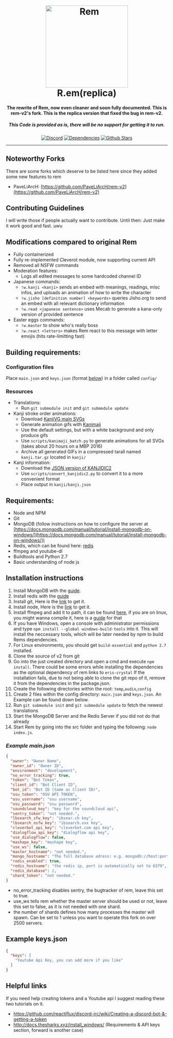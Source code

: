 <h1 align="center">
    <a href="https://discord.gg/rem"><img src="http://i.imgur.com/1lPOnSm.jpg" width="256px" alt="Rem"></a>
  <br>
    R.em(replica)
  <br>
 </h1>
<h4 align="center">The rewrite of Rem, now even cleaner and soon fully documented. This is rem-v2's fork. This is the replica version that fixed the bug in rem-v2.</h4>
<h5 align="center">This Code is provided as is, there will be no support for getting it to run.</h5>
  <p align="center">
      <a href="https://discord.gg/yuTxmYn" target="_blank"><img src="https://discordapp.com/api/guilds/206530953391243275/embed.png" alt="Discord"></a>
    <a href="https://david-dm.org/DasWolke/rem-v2" target="_blank"><img src="https://david-dm.org/DasWolke/rem-v2/status.svg" alt="Dependencies"></a>
    <a href="https://github.com/rem-bot-industries/rem-v2/blob/master" target="_blank"><img src="https://img.shields.io/github/stars/DasWolke/rem-v2.svg?style=social&label=Star" alt="Github Stars"></a>
  </p>
  
-------------------

## Noteworthy Forks
There are some forks which deserve to be listed here since they added some new features to rem
- PaveLiArcH: [https://github.com/PaveLiArcH/rem-v2](https://github.com/PaveLiArcH/rem-v2)
## Contributing Guidelines

I will write those if people actually want to contribute. Until then: Just make it work good and fast. uwu

## Modifications compared to original Rem

- Fully containerized
- Fully re-implemented Cleverot module, now supporting current API
- Removed all NSFW commands
- Moderation features:
    - Logs all edited messages to some hardcoded channel ID
- Japanese commands:
    - `!w.kanji <kanji>` sends an embed with meanings, readings, misc infos, and uploads an animation of how to write the character
    - `!w.jisho [definition number] <keywords>` queries Jisho.org to send an embed with all relevant dictionary information
    - `!w.read <japanese sentence>` uses Mecab to generate a kana-only version of provided sentence
- Easter eggs commands:
    - `!w.master` to show who's really boss
    - `!w.react <letters>` makes Rem react to this message with letter emojis (hits rate-limitting fast)

## Building requirements:

### Configuration files

Place `main.json` and `keys.json` (format [below](#configuration-format)) in a folder called `config/`

### Resources

- Translations:
    - Run `git submodule init` and `git submodule update`
- Kanji stroke order animations:
    - Download [KanjiVG main SVGs](https://github.com/KanjiVG/kanjivg/releases)
    - Generate animation gifs with [Kanimaji](https://github.com/maurimo/kanimaji)
    - Use the default settings, but with a white background and only produce gifs
    - Use `scripts/kanimaji_batch.py` to generate animations for all SVGs (takes about 20 hours on a MBP 2016)
    - Archive all generated GIFs in a compressed tarall named `kanji.tar.gz` located in `kanji/`
- Kanji information:
    - Download the [JSON version of KANJIDIC2](https://github.com/shawnps/kanjidic2-json)
    - Use `scripts/convert_kanjidic2.py` to convert it to a more convenient format
    - Place output in `kanji/kanji.json`

## Requirements:
* Node and NPM
* Git
* MongoDB (follow instructions on how to configure the server at [https://docs.mongodb.com/manual/tutorial/install-mongodb-on-windows/](https://docs.mongodb.com/manual/tutorial/install-mongodb-on-windows/))
* Redis, which can be found here: [redis](https://redis.io/download)
* ffmpeg and youtube-dl
* Buildtools and Python 2.7
* Basic understanding of node js

## Installation instructions

1. Install MongoDB with the [guide](https://docs.mongodb.com/manual/tutorial/install-mongodb-on-windows/).
2. Install redis with the [guide](https://redis.io/topics/quickstart)
2. Install git, Here is the [link](https://git-scm.com/downloads) to get it.
3. Install node, Here is the [link](https://nodejs.org/en/download/current/) to get it.
4. Install ffmpeg and add it to path, it can be found [here](https://ffmpeg.org/download.html), if you are on linux, you might wanna compile it, here is a [guide](https://trac.ffmpeg.org/wiki/CompilationGuide/Ubuntu) for that
5. If you have Windows, open a console with administrator permissions and type `npm install --global windows-build-tools` into it.
This will install the neccessary tools, which will be later needed by npm to build Rems dependencies.
6. For Linux environments, you should get `build-essential` and `python 2.7` installed.
7. Clone the source of v2 from git
8. Go into the just created directory and open a cmd and execute `npm install`.
There could be some errors while installing the dependencies as the optional dependency of rem links to `eris-crystal`
If the installation fails, due to not being able to clone the git repo of it, remove it from the dependencies in the package.json.
9. Create the following directories within the root: `temp`,`audio`,`config`
10. Create 2 files within the config directory: `main.json` and `keys.json`. An Example can be found down below.
11. Run `git submodule init` and `git submodule update` to fetch the newest translations
13. Start the MongoDB Server and the Redis Server if you did not do that already
14. Start Rem by going into the src folder and typing the following:  `node index.js`.

### ***Example main.json***
```json
{
  "owner": "Owner Name",
  "owner_id": "Owner ID",
  "environment": "development",
  "no_error_tracking": true,
  "token": "Bot Token",
  "client_id": "Bot Client ID",
  "bot_id": "Bot ID (Same as Client ID)",
  "osu_token": "OSU API TOKEN",
  "osu_username": "osu username",
  "osu_password": "osu password",
  "soundcloud_key": "key for the soundcloud api",
  "sentry_token": "not needed.",
  "lbsearch_sfw_key": "ibsear.ch key",
  "lbsearch_nsfw_key": "ibsearch.xxx key",
  "cleverbot_api_key": "cleverbot.com api key",
  "dialogflow_api_key": "dialogflow api key",
  "use_dialogflow": false,
  "mashape_key": "mashape key",
  "use_ws": false,
  "master_hostname": "not needed.",
  "mongo_hostname": "The full database adress: e.g. mongodb://host:port/dbname",
  "redis_enabled": true,
  "redis_hostname": "the redis ip, port is automatically set to 6379",
  "redis_database": 2,
  "shard_token": "not needed."
}
```
- no_error_tracking disables sentry, the bugtracker of rem, leave this set to true.
- use_ws tells rem whether the master server should be used or not, leave this set to false, as it is not needed with one shard.
- the number of shards defines how many processes the master will spawn.
 Can be set to 1 unless you want to operate this fork on over 2500 servers.

## Example keys.json
```json
{
  "keys": [
    "Youtube Api Key, you can add more if you like"
  ]
}
```

## Helpful links
If you need help creating tokens and a Youtube api I suggest reading these two tutorials on it.
* https://github.com/reactiflux/discord-irc/wiki/Creating-a-discord-bot-&-getting-a-token
* http://docs.thesharks.xyz/install_windows/ (Requirements & API keys section, forward is another case)
